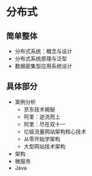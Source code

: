 #   分布式

##  简单整体
-   分布式系统：概念与设计
-   分布式系统原理与泛型
-   数据密集型应用系统设计
##  具体部分
-   案例分析
    -   京东技术揭秘
    -   阿里：逆流而上
    -   阿里：尽在双十一
    -   亿级流量网站架构核心技术
    -   从零开始学架构
    -   大型网站技术架构
-   架构
-   微服务
-   Java


